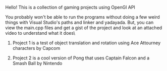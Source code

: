 Hello! This is a collection of gaming projects using OpenGl API

You probably won't be able to run the programs without doing a few weird things with Visual Studio's paths and linker and yadayada. But, you can view the main.cpp files and get a gist of the project and look at an attached video to understand what it does\

1. Project 1 is a test of object translation and rotation using Ace Attourney characters by Capcom

2. Project 2 is a cool version of Pong that uses Captain Falcon and a Smash Ball by Nintendo
